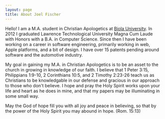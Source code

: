 ```yaml
---
layout: page
title: About Joel Fischer
---
```


Hello! I am a M.A. student in Christian Apologetics at [Biola University](https://www.biola.edu). In 2012 I graduated Lawrence Technological University Magna Cum Laude with Honors with a B.A. in Computer Science. Since then I have been working on a career in software engineering, primarily working in web, Apple platforms, and a bit of design. I have over 15 patents pending around software and the automotive industry.

My goal in gaining my M.A. in Christian Apologetics is to be an asset to the church in growing in knowledge of our faith. I believe that 1 Peter 3:15, Philippians 1:9-10, 2 Corinthians 10:5, and 2 Timothy 2:23-26 teach us as Christians to be knowledgable in our defense and gracious in our approach to those who don't believe. I hope and pray the Holy Spirit works upon your life and heart as he does in mine, and that my papers may be illuminating in some small way.

May the God of hope fill you with all joy and peace in believing, so that by the power of the Holy Spirit you may abound in hope. (Rom. 15:13)
